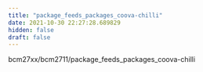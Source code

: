 ```yaml
---
title: "package_feeds_packages_coova-chilli"
date: 2021-10-30 22:27:28.689829
hidden: false
draft: false
---
```


bcm27xx/bcm2711/package_feeds_packages_coova-chilli

